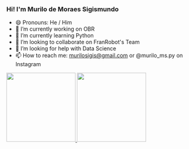 ### Hi! I'm Murilo de Moraes Sigismundo

- 😄 Pronouns: He / Him
- 🔭 I’m currently working on OBR
- 🌱 I’m currently learning Python
- 👯 I’m looking to collaborate on FranRobot's Team
- 🤔 I’m looking for help with Data Science
- 📫 How to reach me: murilosigis@gmail.com or @murilo_ms.py on Instagram

<div>
  <a href="https://github.com/Murilo-MS">
  <img height="180em" src="https://github-readme-stats.vercel.app/api?username=Murilo-MS&show_icons=true&theme=dracula&include_all_commits=true&count_private=true"/>
  <img height="180em" src="https://github-readme-stats.vercel.app/api/top-langs/?username=Murilo-MS&layout=compact&langs_count=7&theme=dracula"/>
</div>
